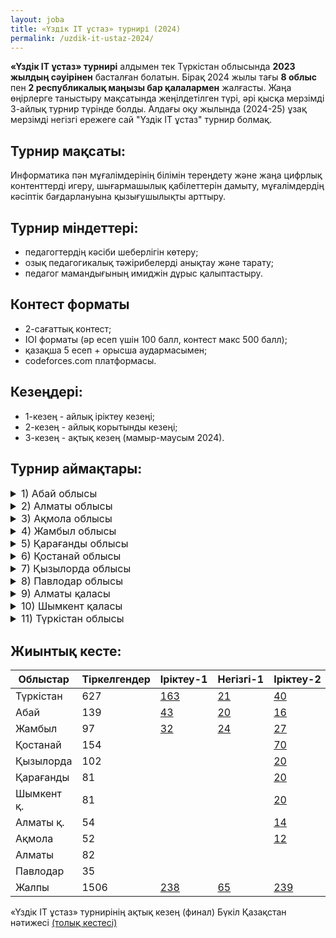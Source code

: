 ```yaml
---
layout: joba
title: «Үздік IT ұстаз» турнирі (2024)
permalink: /uzdik-it-ustaz-2024/
---
```


**«Үздік IT ұстаз» турнирі** алдымен тек Түркістан облысында **2023 жылдың сәуірінен** басталған болатын. Бірақ 2024 жылы тағы **8 облыс** пен **2 республикалық маңызы бар қалалармен** жалғасты. 
Жаңа өңірлерге таныстыру мақсатында жеңілдетілген түрі, әрі қысқа мерзімді 3-айлық турнир түрінде болды. Алдағы оқу жылында (2024-25) ұзақ мерзімді негізгі ережеге сай "Үздік IT ұстаз" турнир болмақ.

## Турнир мақсаты: 
Информатика пән мұғалімдерінің білімін тереңдету және жаңа цифрлық контенттерді игеру, шығармашылық қабілеттерін дамыту, мұғалімдердің кәсіптік бағдарлануына қызығушылықты арттыру.
 
## Турнир міндеттері:
- педагогтердің кәсіби шеберлігін көтеру;
- озық педагогикалық тәжірибелерді анықтау және тарату;
- педагог мамандығының имиджін дұрыс қалыптастыру.

## Контест форматы
- 2-сағаттық контест;
- IOI форматы (әр есеп үшін 100 балл, контест макс 500 балл);
- қазақша 5 есеп + орысша аудармасымен;
- codeforces.com платформасы.

## Кезеңдері:
- 1-кезең - айлық іріктеу кезеңі;
- 2-кезең - айлық корытынды кезеңі;
- 3-кезең - ақтық кезең (мамыр-маусым 2024).

## Турнир аймақтары:

<details>
  <summary style="font-size: 16px;">1) Абай облысы</summary>
  <iframe src="https://docs.google.com/spreadsheets/d/e/2PACX-1vSWzG3QTb-Ck29Z-bM9oPsFy5lLEGKKU2kruJUgZ_oDp7VcWmpjCPzSB_kcbgiohZKMEBNEDSBp1gTb/pubchart?oid=1752755576&amp;format=interactive"
           width="100%" 
           height="400" 
           frameborder="0" 
           marginheight="0" 
           marginwidth="0" 
           style="border: 0">
       Жүктелуде…
   </iframe>

<h3> Жеңімпаздар</h3>
 <table>
    <thead>
        <tr>
            <th>Ауданы</th>
            <th>Ұстаздың аты-жөні, мектебі</th>
            <th>Іріктеу</th>
            <th>Балл</th>
            <th>Негізгі</th>
            <th>Орын</th>
            <th>Финал</th>
            <th>Нәтиже</th>
        </tr>
    </thead>
    <tbody>
        <tr>
            <td>Семей</td>
            <td>Слепцова Нина Геннадьевна - №1 им. Н.Г.Чернышевского</td>
            <td>№3</td>
            <td>198</td>
            <td>-</td>
            <td>-</td>
            <td>166</td>
            <td>🏆 (Чемпион)</td>
        </tr>
        <tr>
            <td>Бородулиха</td>
            <td>Понамарёв Александр Александрович - КГУ “Успенская осш”</td>
            <td>№1</td>
            <td>352</td>
            <td>30.8</td>
            <td>-</td>
            <td>148</td>
            <td>🥈 (Вице-чемпион)</td>
        </tr>
        <tr>
            <td>Семей</td>
            <td>Орынбаев Бакытбек Нурлыбекович - Ro-Alemi орталығы</td>
            <td>№2</td>
            <td>126</td>
            <td>140</td>
            <td>🥈</td>
            <td>65</td>
            <td>🥈 (Вице-чемпион)</td>
        </tr>
        <tr>
            <td>Семей</td>
            <td>Муршель Татьяна Викторовна - КГУ “Экономический лицей”</td>
            <td>№1</td>
            <td>124</td>
            <td>226</td>
            <td>🥇</td>
            <td>57</td>
            <td>🥉 (3-орын)</td>
        </tr>
     <tr>
            <td>Семей0</td>
            <td>Орынбекұлы Нұрлыбек”</td>
            <td>№1</td>
            <td>124</td>
            <td>226</td>
            <td>🥇</td>
            <td>57</td>
            <td>🥉 (3-орын)</td>
        </tr>
     <tr>
            <td>Семей0</td>
            <td>Семёнов Сергей”</td>
            <td>№1</td>
            <td>124</td>
            <td>226</td>
            <td>🥇</td>
            <td>57</td>
            <td>🥉 (3-орын)</td>
        </tr>
     
    </tbody>
</table>
<p>Абай облысы - «Үздік IT ұстаз» турнирінің ақтық кезең нәтижесі <a href = "https://codeforces.com/spectator/ranklist/82de141981aded311194121e99f68521">(толық кестесі)</a></p>
</details>

<details>
  <summary style="font-size: 16px;">2) Алматы облысы</summary>
     <iframe src="https://docs.google.com/spreadsheets/d/e/2PACX-1vQcj3IE6t9FYVOePK2RozrMUL9SKshK9IRMAewoaV-AeSKWCLtLLKuzomdlEiwmKqXNbEyluVS4deYK/pubchart?oid=1812826999&amp;format=interactive"
           width="100%" 
           height="400" 
           frameborder="0" 
           marginheight="0" 
           marginwidth="0" 
           style="border: 0">
       Жүктелуде…
    </iframe>
</details>

<details>
  <summary style="font-size: 16px;">3) Ақмола облысы</summary>
       <iframe src="https://docs.google.com/spreadsheets/d/e/2PACX-1vRozL6OCvBWWmMM6swT0XJkKjDYacsE7LBGPQQd5KNveWVfbxEeTPTR_8u2CZX3GfxdGEb4ijdMMf5D/pubchart?oid=773847704&amp;format=interactive"
           width="100%" 
           height="400" 
           frameborder="0" 
           marginheight="0" 
           marginwidth="0" 
           style="border: 0">
       Жүктелуде…
   </iframe>
</details>

<details>
  <summary style="font-size: 16px;">4) Жамбыл облысы</summary>
      <iframe src="https://docs.google.com/spreadsheets/d/e/2PACX-1vQVRzecw7x-mJ05tXq0uvLeJMDtW1eEnyiWOcGszab6ZRF8l3NsRCxf9g3ooibng9dg26XOiG5BZrdj/pubchart?oid=500599164&amp;format=interactive"
           width="100%" 
           height="400" 
           frameborder="0" 
           marginheight="0" 
           marginwidth="0" 
           style="border: 0">
       Жүктелуде…
   </iframe>
</details>

<details>
  <summary style="font-size: 16px;">5) Қарағанды облысы</summary>
 <iframe src="https://docs.google.com/spreadsheets/d/e/2PACX-1vRcYxJHV4nZBxsNHkqQOViUxTC2LF0pPJGwKV-kvBxIba3NxxyesHlfGVqnT0eyacuRrGVndk2gaXrK/pubchart?oid=966948499&amp;format=interactive"
           width="100%" 
           height="400" 
           frameborder="0" 
           marginheight="0" 
           marginwidth="0" 
           style="border: 0">
       Жүктелуде…
   </iframe>
</details>

<details>
  <summary style="font-size: 16px;">6) Қостанай облысы</summary>
       <iframe src="https://docs.google.com/spreadsheets/d/e/2PACX-1vRv49fFCZ6n5ExVCfBe3WtN6HNkKkpwpDsmiaOKl4XOweRKHVOdUJeh_UV6pqraJIW2JB3uyamgM_fR/pubchart?oid=943354966&amp;format=interactive"
           width="100%" 
           height="400" 
           frameborder="0" 
           marginheight="0" 
           marginwidth="0" 
           style="border: 0">
       Жүктелуде…
   </iframe>
</details>

<details>
  <summary style="font-size: 16px;">7) Қызылорда облысы</summary>
   <iframe src="https://docs.google.com/spreadsheets/d/e/2PACX-1vQVcdz5SoxgH_FUurJBdPVnM4znG0njAPb2XTQU6p8bzqN1J59gU9aoWh75YQJAVyvvlNcSHzn74xgD/pubchart?oid=897505068&amp;format=interactive"
           width="100%" 
           height="400" 
           frameborder="0" 
           marginheight="0" 
           marginwidth="0" 
           style="border: 0">
       Жүктелуде…
   </iframe>
</details>

<details>
  <summary style="font-size: 16px;">8) Павлодар облысы</summary>
   <iframe src="https://docs.google.com/spreadsheets/d/e/2PACX-1vT5u_WQcEuwCP8Imcg5WGRopXcAkXQNH9ga1Ymk4S46Qa0j_7w13XwrNslWF1dr5o468rgqTArGTSQr/pubchart?oid=442017277&amp;format=interactive"
           width="100%" 
           height="400" 
           frameborder="0" 
           marginheight="0" 
           marginwidth="0" 
           style="border: 0">
       Жүктелуде…
   </iframe>
</details>

<details>
  <summary style="font-size: 16px;">9) Алматы қаласы</summary>
    <iframe src="https://docs.google.com/spreadsheets/d/e/2PACX-1vR6eXEMftCWesSSmnpk3aidzbleLDk-Umb7jnpRpS6ZIILFBsbFhF5vatEh59lfv7VQIPyBr5-ecHV8/pubchart?oid=902546954&amp;format=interactive"
           width="100%" 
           height="400" 
           frameborder="0" 
           marginheight="0" 
           marginwidth="0" 
           style="border: 0">
       Жүктелуде…
   </iframe>
</details>

<details>
  <summary style="font-size: 16px;">10) Шымкент қаласы</summary>
     <iframe src="https://docs.google.com/spreadsheets/d/e/2PACX-1vQAC-J2YuDqGeNEoi4YVzQL_CmBheAV3hxT_pdZZwGKIDshp8V5XPHiLNGz4qYNDKJnhxWlNlaVDAqa/pubchart?oid=1558306654&amp;format=interactive"
           width="100%" 
           height="400" 
           frameborder="0" 
           marginheight="0" 
           marginwidth="0" 
           style="border: 0">
       Жүктелуде…
   </iframe>
</details>

<details>
  <summary style="font-size: 16px;">11) Түркістан облысы</summary>
     <iframe src="https://docs.google.com/spreadsheets/d/e/2PACX-1vRC6QWoXEYJ5mBySW2QtlgdoB_SHPsPNfphB_DIe1FKyY0qWDCefF-koSn6TTP5yRUJvelSE8pRfGiq/pubchart?oid=1086977058&amp;format=interactive"
           width="100%" 
           height="400" 
           frameborder="0" 
           marginheight="0" 
           marginwidth="0" 
           style="border: 0">
       Жүктелуде…
    </iframe>
</details>


## Жиынтық кесте:

 Облыстар  |Тіркелгендер|Іріктеу-1|Негізгі-1|Іріктеу-2|Негізгі-2|Іріктеу-3| Финал
-----------|------------|---------|---------|---------|---------|---------|-------
 Түркістан |    627     |   [163](https://codeforces.com/spectator/ranklist/5f55612ff73db93d8159b58dfdc935f7)   |    [21](https://codeforces.com/spectator/ranklist/6523eead68ea913dfe4981f3f4989c18)   |    [40](https://codeforces.com/spectator/ranklist/7e54e26c71c906ca85b45ea67caac684)   |    [15](https://codeforces.com/spectator/ranklist/11c60620cafaa5d4761e0e55840949ea)   |         |   22*    
 Абай      |    139     |    [43](https://codeforces.com/spectator/ranklist/3e8313734cd35977c1d3c9b06344f425)   |    [20](https://codeforces.com/spectator/ranklist/6451ccdcfff0ea0c951fd8e1f9d9c978)   |    [16](https://codeforces.com/spectator/ranklist/8921e52f9734e1bdac7d9129f3e67c02)   |    [11](https://codeforces.com/spectator/ranklist/6b306964176db996300ba90f4b0aa2e3)   |    [10](https://codeforces.com/spectator/ranklist/a8d473fe8d8bc07bf6b0875d4b6e1525)   |   [11](https://codeforces.com/spectator/ranklist/82de141981aded311194121e99f68521)     
 Жамбыл    |     97     |    [32](https://codeforces.com/spectator/ranklist/c5e67fc3ca67a49d9030496ecd5b7286)   |     [24](https://codeforces.com/spectator/ranklist/7ef933d5e8e1189f0ef65d31e74d1f71)   |    [27](https://codeforces.com/spectator/ranklist/35d994440d2bdd8572fb0ccec6f54796)   |    [19](https://codeforces.com/spectator/ranklist/d525a5e81c66d8f79a267af7d8f9fbf6)   |     [7](https://codeforces.com/spectator/ranklist/cff7e3770b7c96ba1db88f52c2db4427)   |    [9](https://codeforces.com/spectator/ranklist/d9ad05f1e1451eebeec788d7d44007e4)     
 Қостанай  |    154     |         |         |    [70](https://codeforces.com/spectator/ranklist/1cca5610997e95c2238e15da1aa2b2e2)   |         |    [16](https://codeforces.com/spectator/ranklist/0ef5b8d0d54414514b020b7b9db1f92b)   |   [21](https://codeforces.com/spectator/ranklist/08f9c44d7888b7d66b8897c087c281ba)    
 Қызылорда |    102     |         |         |    [20](https://codeforces.com/spectator/ranklist/586cd4b12d85bf6beb43ef27c1f4c84c)   |         |    [12](https://codeforces.com/spectator/ranklist/8205d2d00152e81a02ead2ad4dfcf567)   |   [17](https://codeforces.com/spectator/ranklist/d83f9ee1f6b1b1c72d01dbcec078af7b)    
 Қарағанды |     81     |         |         |    [20](https://codeforces.com/spectator/ranklist/da4adf6183936511720643478f775830)   |         |    [11](https://codeforces.com/spectator/ranklist/7930be102b34edb79a1c86c192ddc213)   |   [20](https://codeforces.com/spectator/ranklist/ff05cc76577c6f3c06ae8442e4f92189)    
 Шымкент қ.|     81     |         |         |    [20](https://codeforces.com/spectator/ranklist/eaacbc8cc2d8d8a750c0d056ffbb6932)   |         |    [10](https://codeforces.com/spectator/ranklist/6ce6d0418aac5bfa8be9b5d324d18aa2)   |   [13](https://codeforces.com/spectator/ranklist/cf73fb1569bfe282a46e97fee5092693)    
 Алматы қ. |     54     |         |         |    [14](https://codeforces.com/spectator/ranklist/42c1e0f333f0aca9b103fafbe67db69d)   |         |    [12](https://codeforces.com/spectator/ranklist/a4ffd1f72c76d2811d5980d5626173b7)   |   [11](https://codeforces.com/spectator/ranklist/dde4ec93e55d61c6f4b86004118eed05)           
 Ақмола    |     52     |         |         |    [12](https://codeforces.com/spectator/ranklist/efeafeab742a0ca53788ee64688c77eb)   |         |     [2](https://codeforces.com/spectator/ranklist/773f36d9e65170c9670ba243f6d88b62)   |   [13](https://codeforces.com/spectator/ranklist/f5c5fe49a8fa7ba5b7ed4221ae435525)    
 Алматы    |     82     |         |         |         |         |    [19](https://codeforces.com/spectator/ranklist/75c985be5c4aac3c9964cd2f2f92fbd8)   |   [11](https://codeforces.com/spectator/ranklist/f73a1422f8fb23d1daee32ec639c1158)           
 Павлодар  |     35     |         |         |         |         |    [15](https://codeforces.com/spectator/ranklist/7b9961cdb2f5da783d2901b89e95688b)   |   [13](https://codeforces.com/spectator/ranklist/3b32751b06054d85967c1cd971f4b5c3)    
 Жалпы     |    1506    |    [238](https://codeforces.com/spectator/ranklist/f970257cb4bfeeff9b8c7a862a1cda18)  |    [65](https://codeforces.com/spectator/ranklist/94e04794a099f5a79fd53ea2c993d179)   |   [239](https://codeforces.com/spectator/ranklist/42c1e0f333f0aca9b103fafbe67db69d)   |    [45](https://codeforces.com/spectator/ranklist/d4c12e04fee0c9e29abeb14ac610c41e)   |   [114](https://codeforces.com/spectator/ranklist/ad10ea5200da96eea2275bfdbf18de33)   |  [139](https://codeforces.com/spectator/ranklist/64b945fe38df008948d3332536a293c0)       


<p>«Үздік IT ұстаз» турнирінің ақтық кезең (финал) Бүкіл Қазақстан нәтижесі <a href = "https://codeforces.com/spectator/ranklist/64b945fe38df008948d3332536a293c0">(толық кестесі)</a></p>

